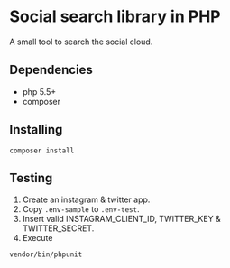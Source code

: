 # Social search library in PHP
A small tool to search the social cloud.

## Dependencies
- php 5.5+
- composer

## Installing
```
composer install
```

## Testing
1. Create an instagram & twitter app.
2. Copy `.env-sample` to `.env-test`.
3. Insert valid INSTAGRAM_CLIENT_ID, TWITTER_KEY & TWITTER_SECRET.
4. Execute
```
vendor/bin/phpunit
```
